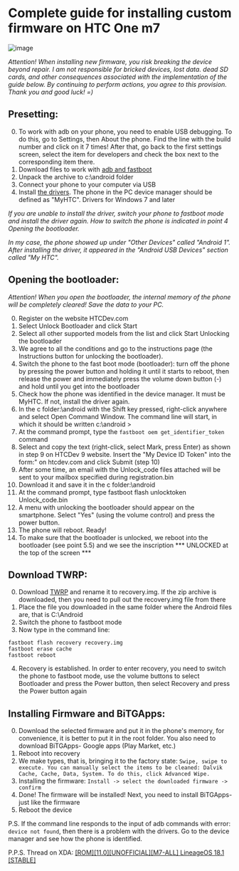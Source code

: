 # Сomplete guide for installing custom firmware on HTC One m7

![image](https://user-images.githubusercontent.com/123565843/227847022-bb9b7a35-4f98-4c7c-a05f-b44d5fd23769.png)


*Attention!*
*When installing new firmware, you risk breaking the device beyond repair.*
*I am not responsible for bricked devices, lost data. dead SD cards, and other consequences associated with the implementation of the guide below.*
*By continuing to perform actions, you agree to this provision. Thank you and good luck! =)*



## Presetting:

0. To work with adb on your phone, you need to enable USB debugging. To do this, go to Settings, then About the phone. Find the line with the build number and click on it 7 times! After that, go back to the first settings screen, select the item for developers and check the box next to the corresponding item there.
1. Download files to work with  [adb and fastboot](https://developer.android.com/studio/releases/platform-tools#revisions)
2. Unpack the archive to c:\android folder
3. Connect your phone to your computer via USB
4. Install [the drivers](https://github.com/TomNotArtem/Android_11_on_HTC_One_M7/raw/main/HTC_drivers_Win7_x64.zip). The phone in the PC device manager should be defined as "MyHTC". Drivers for Windows 7 and later

*If you are unable to install the driver, switch your phone to fastboot mode and install the driver again. How to switch the phone is indicated in point 4 Opening the bootloader.*

*In my case, the phone showed up under "Other Devices" called "Android 1". After installing the driver, it appeared in the "Android USB Devices" section called "My HTC".*

## Opening the bootloader:
*Attention! When you open the bootloader, the internal memory of the phone will be completely cleared! Save the data to your PC.*

0. Register on the website HTCDev.com
1. Select Unlock Bootloader and click Start
2. Select all other supported models from the list and click Start Unlocking the bootloader
3. We agree to all the conditions and go to the instructions page (the Instructions button for unlocking the bootloader).
4. Switch the phone to the fast boot mode (bootloader): turn off the phone by pressing the power button and holding it until it starts to reboot, then release the power and immediately press the volume down button (-) and hold until you get into the bootloader
5. Check how the phone was identified in the device manager. It must be MyHTC. If not, install the driver again.
6. In the c folder:\android with the Shift key pressed, right-click anywhere and select Open Command Window. The command line will start, in which it should be written c:\android >
7. At the command prompt, type the ```fastboot oem get_identifier_token``` command
8. Select and copy the text (right-click, select Mark, press Enter) as shown in step 9 on HTCDev
9 website. Insert the "My Device ID Token" into the form:" on htcdev.com and click Submit (step 10)
10. After some time, an email with the Unlock_code files attached will be sent to your mailbox specified during registration.bin
11. Download it and save it in the c folder:\android
12. At the command prompt, type fastboot flash unlocktoken Unlock_code.bin
13. A menu with unlocking the bootloader should appear on the smartphone. Select "Yes" (using the volume control) and press the power button.
14. The phone will reboot. Ready!
15. To make sure that the bootloader is unlocked, we reboot into the bootloader (see point 5.5) and we see the inscription *** UNLOCKED at the top of the screen ***

## Download TWRP:

0. Download [TWRP](https://dl.twrp.me/m7univ/) and rename it to recovery.img. If the zip archive is downloaded, then you need to pull out the recovery.img file from there
1. Place the file you downloaded in the same folder where the Android files are, that is C:\Android
2. Switch the phone to fastboot mode
3. Now type in the command line:
```
fastboot flash recovery recovery.img
fastboot erase cache
fastboot reboot
```
4. Recovery is established. In order to enter recovery, you need to switch the phone to fastboot mode, use the volume buttons to select Bootloader and press the Power button, then select Recovery and press the Power button again

## Installing Firmware and BiTGApps:

0. Download the selected firmware and put it in the phone's memory, for convenience, it is better to put it in the root folder. You also need to download BiTGApps- Google apps (Play Market, etc.)
1. Reboot into recovery
2. We make types, that is, bringing it to the factory state:
```Swipe, swipe to execute. You can manually select the items to be cleaned: Dalvik Cache, Cache, Data, System. To do this, click Advanced Wipe.```
3. Installing the firmware:
```Install -> select the downloaded firmware -> confirm```
4. Done! The firmware will be installed! Next, you need to install BiTGApps- just like the firmware
5. Reboot the device


P.S. If the command line responds to the input of adb commands with error: ```device not found```, then there is a problem with the drivers. Go to the device manager and see how the phone is identified.

P.P.S. Thread on XDA: [[ROM][11.0][UNOFFICIAL][M7-ALL] LineageOS 18.1 [STABLE]](https://forum.xda-developers.com/t/rom-11-0-unofficial-m7-all-lineageos-18-1-stable.4454219/)
